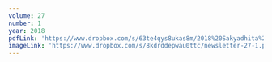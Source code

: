 ```yaml
---
volume: 27
number: 1
year: 2018
pdfLink: 'https://www.dropbox.com/s/63te4qys8ukas8m/2018%20Sakyadhita%20Newsletter.pdf?raw=1'
imageLink: 'https://www.dropbox.com/s/8kdrddepwau0ttc/newsletter-27-1.png?raw=1'
---
```

